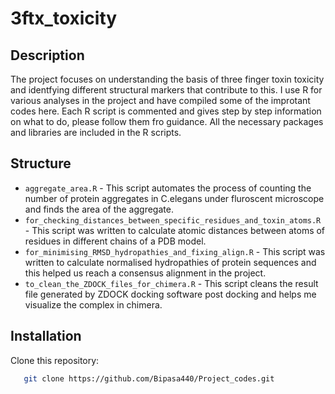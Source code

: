 # 3ftx_toxicity

## Description
The project focuses on understanding the basis of three finger toxin toxicity and identfying different structural
markers that contribute to this. I use R for various analyses in the project and have compiled some of the improtant codes here.
Each R script is commented and gives step by step information on what to do, please follow them fro guidance. 
All the necessary packages and libraries are included in the R scripts. 

## Structure
- `aggregate_area.R` - This script automates the process of counting the number of protein aggregates in C.elegans under fluroscent microscope and finds the area of the aggregate. 
- `for_checking_distances_between_specific_residues_and_toxin_atoms.R` - This script was written to calculate atomic distances between atoms of residues in different chains of a PDB model. 
- `for_minimising_RMSD_hydropathies_and_fixing_align.R` - This script was written to calculate normalised hydropathies of protein sequences and this helped us reach 
a consensus alignment in the project.
- `to_clean_the_ZDOCK_files_for_chimera.R` - This script cleans the result file generated by ZDOCK docking software post docking and helps me visualize the complex in chimera. 

## Installation
Clone this repository:
   ```bash
      git clone https://github.com/Bipasa440/Project_codes.git
